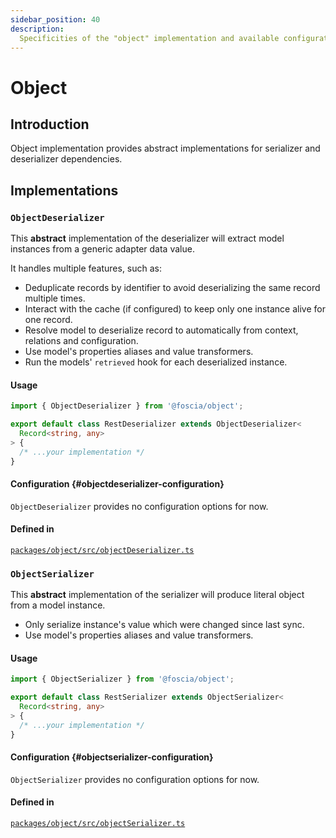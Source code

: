 ```yaml
---
sidebar_position: 40
description:
  Specificities of the "object" implementation and available configuration.
---
```


# Object

## Introduction

Object implementation provides abstract implementations for serializer and
deserializer dependencies.

## Implementations

### `ObjectDeserializer`

This **abstract** implementation of the deserializer will extract model
instances from a generic adapter data value.

It handles multiple features, such as:

- Deduplicate records by identifier to avoid deserializing the same record
  multiple times.
- Interact with the cache (if configured) to keep only one instance alive for
  one record.
- Resolve model to deserialize record to automatically from context, relations
  and configuration.
- Use model's properties aliases and value transformers.
- Run the models' `retrieved` hook for each deserialized instance.

#### Usage

```typescript
import { ObjectDeserializer } from '@foscia/object';

export default class RestDeserializer extends ObjectDeserializer<
  Record<string, any>
> {
  /* ...your implementation */
}
```

#### Configuration {#objectdeserializer-configuration}

`ObjectDeserializer` provides no configuration options for now.

#### Defined in

[`packages/object/src/objectDeserializer.ts`](https://github.com/foscia-dev/foscia/blob/main/packages/object/src/objectDeserializer.ts)

### `ObjectSerializer`

This **abstract** implementation of the serializer will produce literal object
from a model instance.

- Only serialize instance's value which were changed since last sync.
- Use model's properties aliases and value transformers.

#### Usage

```typescript
import { ObjectSerializer } from '@foscia/object';

export default class RestSerializer extends ObjectSerializer<
  Record<string, any>
> {
  /* ...your implementation */
}
```

#### Configuration {#objectserializer-configuration}

`ObjectSerializer` provides no configuration options for now.

#### Defined in

[`packages/object/src/objectSerializer.ts`](https://github.com/foscia-dev/foscia/blob/main/packages/object/src/objectSerializer.ts)
